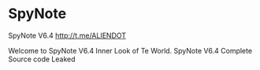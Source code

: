 # SpyNote
SpyNote V6.4  http://t.me/ALIENDOT

Welcome to SpyNote V6.4 Inner Look of Te World.
SpyNote V6.4 Complete Source code Leaked
